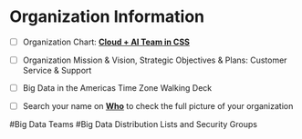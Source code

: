 # Organization Information
- [ ]   Organization Chart:  [**Cloud + AI Team in CSS**](https://microsoft.sharepoint.com/teams/CA)
- [ ]   Organization Mission & Vision, Strategic Objectives & Plans:  Customer Service & Support
- [ ]   Big Data in the Americas Time Zone Walking Deck 
- [ ]   Search your name on [**Who**](http://who) to check the full picture of your organization



#Big Data Teams
#Big Data Distribution Lists and Security Groups